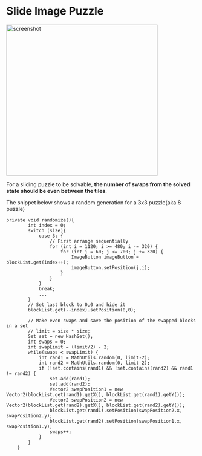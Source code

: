 # Slide Image Puzzle
<img src="https://blipthirteen.com/images/projects/slide/slide1.png" alt="screenshot" height="400" />


For a sliding puzzle to be solvable, **the number of swaps from the solved state should be even between the tiles**.

The snippet below shows a random generation for a 3x3 puzzle(aka 8 puzzle)
```
private void randomize(){
        int index = 0;
        switch (size){
            case 3: {
                // First arrange sequentially
                for (int i = 1120; i >= 480; i -= 320) {
                    for (int j = 60; j <= 700; j += 320) {
                        ImageButton imageButton = blockList.get(index++);
                        imageButton.setPosition(j,i);
                    }
                }
            }
            break;
            ...
        }
        // Set last block to 0,0 and hide it
        blockList.get(--index).setPosition(0,0);

        // Make even swaps and save the position of the swapped blocks in a set
        // limit = size * size;
        Set set = new HashSet();
        int swaps = 0;
        int swapLimit = (limit/2) - 2;
        while(swaps < swapLimit) {
            int rand1 = MathUtils.random(0, limit-2);
            int rand2 = MathUtils.random(0, limit-2);
            if (!set.contains(rand1) && !set.contains(rand2) && rand1 != rand2) {
                set.add(rand1);
                set.add(rand2);
                Vector2 swapPosition1 = new Vector2(blockList.get(rand1).getX(), blockList.get(rand1).getY());
                Vector2 swapPosition2 = new Vector2(blockList.get(rand2).getX(), blockList.get(rand2).getY());
                blockList.get(rand1).setPosition(swapPosition2.x, swapPosition2.y);
                blockList.get(rand2).setPosition(swapPosition1.x, swapPosition1.y);
                swaps++;
            }
        }
    }
```
